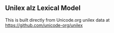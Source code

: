 Unilex alz Lexical Model
----------------------

This is built directly from Unicode.org unilex data at
https://github.com/unicode-org/unilex
